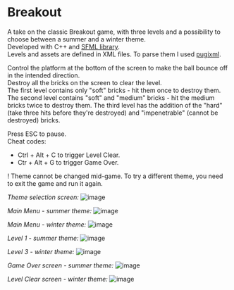 # Breakout
 
A take on the classic Breakout game, with three levels and a possibility to choose between a summer and a winter theme.<br>
Developed with C++ and [SFML library](https://www.sfml-dev.org/). <br>
Levels and assets are defined in XML files. To parse them I used [pugixml](https://pugixml.org/).<br>

Control the platform at the bottom of the screen to make the ball bounce off in the intended direction.<br>
Destroy all the bricks on the screen to clear the level.<br>
The first level contains only "soft" bricks - hit them once to destroy them.
The second level contains "soft" and "medium" bricks - hit the medium bricks twice to destroy them.
The third level has the addition of the "hard" (take three hits before they're destroyed) and "impenetrable" (cannot be destroyed) bricks.

Press ESC to pause.<br>
Cheat codes: 
* Ctrl + Alt + C to trigger Level Clear.
* Ctr + Alt + G to trigger Game Over.

! Theme cannot be changed mid-game. To try a different theme, you need to exit the game and run it again.

_Theme selection screen:_
![image](https://github.com/user-attachments/assets/5fb80ab0-914b-4dbd-8099-44a7b1bfa0bb)

_Main Menu - summer theme:_
![image](https://github.com/user-attachments/assets/fcee2239-a189-457c-a3c4-52dc3d5cecd5)

_Main Menu - winter theme:_
![image](https://github.com/user-attachments/assets/6a141b6a-fed4-44ed-9dc3-23ce9d926413)

_Level 1 - summer theme:_
![image](https://github.com/user-attachments/assets/c338cf7a-bb3a-47b4-a746-c990a78311c2)

_Level 3 - winter theme:_
![image](https://github.com/user-attachments/assets/7024eb5c-1b07-4ade-a7c0-cec94e2f5caf)

_Game Over screen - summer theme:_
![image](https://github.com/user-attachments/assets/fbdfd88a-9c67-44f6-a7cc-b1ae8d392e3d)

_Level Clear screen - winter theme:_
![image](https://github.com/user-attachments/assets/42dce9f0-c042-4c6e-8bed-6a7dff81c498)
